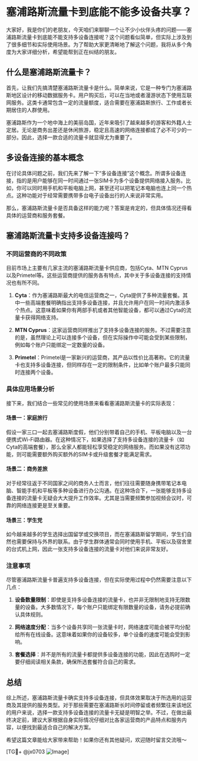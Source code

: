 # 塞浦路斯流量卡到底能不能多设备共享？

大家好，我是你们的老朋友，今天咱们来聊聊一个让不少小伙伴头疼的问题——塞浦路斯流量卡到底能不能支持多设备连接呢？这个问题看似简单，但实际上涉及到了很多细节和实际使用场景。为了帮助大家更清晰地了解这个问题，我将从多个角度为大家详细分析，希望能帮到正在纠结的朋友。

## 什么是塞浦路斯流量卡？

首先，让我们先搞清楚塞浦路斯流量卡是什么。简单来说，它是一种专门为塞浦路斯地区设计的移动数据服务卡。用户购买后，可以在当地或者漫游状态下使用互联网服务。这类卡通常包含一定的流量额度，适合需要在塞浦路斯旅行、工作或者长期居住的人群使用。

塞浦路斯作为一个地中海上的美丽岛国，近年来吸引了越来越多的游客和外籍人士定居。无论是商务出差还是休闲旅游，稳定且高速的网络连接都成了必不可少的一部分。因此，选择一款合适的流量卡就显得尤为重要了。

## 多设备连接的基本概念

在讨论具体问题之前，我们先来了解一下“多设备连接”这个概念。所谓多设备连接，指的是用户能够在同一时间通过一张SIM卡为多个设备提供网络接入服务。比如，你可以同时用手机和平板电脑上网，甚至还可以把笔记本电脑也连上同一个热点。这种功能对于经常需要携带多台电子设备出行的人来说非常实用。

那么，塞浦路斯流量卡是否具备这样的能力呢？答案是肯定的，但具体情况还得看具体的运营商和服务套餐。

## 塞浦路斯流量卡支持多设备连接吗？

### 不同运营商的不同政策

目前市场上主要有几家主流的塞浦路斯流量卡供应商，包括Cyta、MTN Cyprus以及Primetel等。这些运营商提供的服务各有特点，其中关于多设备连接的支持情况也有所不同。

1. **Cyta**：作为塞浦路斯最大的电信运营商之一，Cyta提供了多种流量套餐。其中一些高端套餐明确指出支持多设备连接，并且允许用户在同一时间内激活多个热点。这意味着如果你有两部手机或者其他智能设备，都可以通过Cyta的流量卡获得网络支持。

2. **MTN Cyprus**：这家运营商同样推出了支持多设备连接的服务。不过需要注意的是，虽然理论上可以连接多个设备，但在实际操作中可能会受到某些限制，例如每个账户只能绑定一定数量的设备。

3. **Primetel**：Primetel是一家新兴的运营商，其产品以性价比高著称。它的流量卡也支持多设备连接，但同样存在一定的限制条件，比如单个账户最多只能同时连接两个设备。

### 具体应用场景分析

接下来，我们结合一些常见的使用场景来看看塞浦路斯流量卡的实际表现：

#### 场景一：家庭旅行
假设一家三口一起去塞浦路斯度假，他们分别带着自己的手机、平板电脑以及一台便携式Wi-Fi路由器。在这种情况下，如果选择了支持多设备连接的流量卡（如Cyta的高端套餐），那么全家人都能轻松享受稳定的网络服务。而如果没有这项功能，则可能需要额外购买额外的SIM卡或升级套餐才能满足需求。

#### 场景二：商务差旅
对于经常往返于不同国家之间的商务人士而言，他们往往需要随身携带笔记本电脑、智能手机和平板等多种设备进行办公沟通。在这种场合下，一张能够支持多设备连接的流量卡无疑会大大提升工作效率。尤其是当需要频繁参加视频会议时，可靠的网络连接更是至关重要。

#### 场景三：学生党
如今越来越多的学生选择出国留学或交换项目，而在塞浦路斯留学期间，学生们自然也需要保持与外界的联系。由于学生群体通常会同时使用手机、平板以及宿舍里的台式机上网，因此一张支持多设备连接的流量卡对他们来说非常友好。

### 注意事项

尽管塞浦路斯流量卡普遍支持多设备连接，但在实际使用过程中仍然需要注意以下几点：

1. **设备数量限制**：即使是支持多设备连接的流量卡，也并非无限制地支持无限数量的设备。大多数情况下，每个账户只能绑定有限数量的设备，请务必提前确认具体规则。

2. **网络速度分配**：当多个设备共享同一张流量卡时，网络速度可能会被平均分配给所有在线设备。这意味着如果你的设备较多，单个设备的速度可能会受到影响。

3. **套餐选择**：并不是所有的流量卡都提供多设备连接的功能，因此在选购时一定要仔细阅读相关条款，确保所选套餐符合自己的需求。

## 总结

综上所述，塞浦路斯流量卡确实支持多设备连接，但具体效果取决于所选用的运营商及其提供的服务类型。对于那些需要在塞浦路斯长时间停留或者频繁往来该地区的用户来说，选择一款支持多设备连接的流量卡无疑是明智之举。不过，在做出最终决定前，建议大家根据自身实际情况仔细对比各家运营商的产品特点和服务内容，以便找到最适合自己的解决方案。

希望这篇文章能给大家带来帮助！如果你还有其他疑问，欢迎随时留言交流哦～

[TG💪+ @jx0703 ![Image](https://github.com/user-attachments/assets/dbca1d08-cadb-493c-b0ec-ad6f7a83f270)]